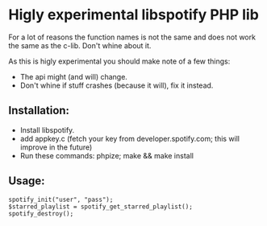# Higly experimental libspotify PHP lib

For a lot of reasons the function names is not the same and does not work the same as the c-lib. Don't whine about it.

As this is higly experimental you should make note of a few things:

  - The api might (and will) change.
  - Don't whine if stuff crashes (because it will), fix it instead.

## Installation:

  - Install libspotify.
  - add appkey.c (fetch your key from developer.spotify.com; this will improve in the future)
  - Run these commands: phpize; make && make install

## Usage:

    spotify_init("user", "pass");
    $starred_playlist = spotify_get_starred_playlist();
    spotify_destroy();
